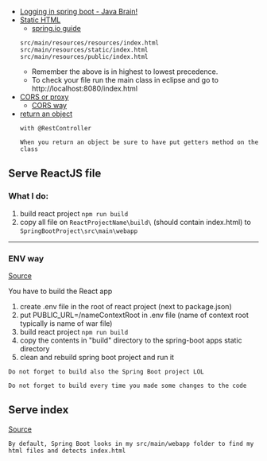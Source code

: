 
- [Logging in spring boot - Java Brain!](https://www.youtube.com/watch?v=lGrcZsw-hKQ)
- [Static HTML](https://stackoverflow.com/questions/36104914/spring-boot-proper-location-for-html-files)
  - [spring.io guide](https://spring.io/blog/2013/12/19/serving-static-web-content-with-spring-boot)
  ```
  src/main/resources/resources/index.html
  src/main/resources/static/index.html 
  src/main/resources/public/index.html 
  ```
  - Remember the above is in highest to lowest precedence.
  - To check your file run the main class in eclipse and go to http://localhost:8080/index.html
- [CORS or proxy](https://stackoverflow.com/questions/45975135/access-control-origin-header-error-using-axios-in-react-web-throwing-error-in-ch)
  - [CORS way](https://stackoverflow.com/questions/45975135/access-control-origin-header-error-using-axios-in-react-web-throwing-error-in-ch)
- [return an object](https://stackoverflow.com/questions/32905917/how-to-return-json-data-from-spring-controller-using-responsebody/35822500#35822500)
    ```
    with @RestController

    When you return an object be sure to have put getters method on the class
    ```

## Serve ReactJS file

### What I do:
1. build react project ```npm run build```
2. copy all file on ```ReactProjectName\build\``` (should contain index.html) to ```SpringBootProject\src\main\webapp```

---

### ENV way

[Source](https://stackoverflow.com/questions/57040045/how-do-i-serve-a-react-application-from-an-spring-boot-application)

You have to build the React app
1. create .env file in the root of react project (next to package.json)
2. put PUBLIC_URL=/nameContextRoot in .env file (name of context root typically is name of war file)
3. build react project ```npm run build```
4. copy the contents in "build" directory to the spring-boot apps static directory
5. clean and rebuild spring boot project and run it

```Do not forget to build also the Spring Boot project LOL```

```Do not forget to build every time you made some changes to the code```

## Serve index

[Source](https://www.xspdf.com/resolution/58050711.html)
```
By default, Spring Boot looks in my src/main/webapp folder to find my html files and detects index.html
```

